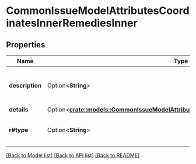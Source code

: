 # CommonIssueModelAttributesCoordinatesInnerRemediesInner

## Properties

Name | Type | Description | Notes
------------ | ------------- | ------------- | -------------
**description** | Option<**String**> | A markdown-formatted optional description of this remedy. | [optional]
**details** | Option<[**crate::models::CommonIssueModelAttributesCoordinatesInnerRemediesInnerDetails**](CommonIssueModel_attributes_coordinates_inner_remedies_inner_details.md)> |  | [optional]
**r#type** | Option<**String**> | The type of the remedy. Always ‘indeterminate’. | [optional]

[[Back to Model list]](../README.md#documentation-for-models) [[Back to API list]](../README.md#documentation-for-api-endpoints) [[Back to README]](../README.md)


